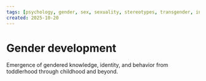 ```yaml
---
tags: [psychology, gender, sex, sexuality, stereotypes, transgender, intersex, orientation, sexism, masculinity, STEM]
created: 2025-10-20
---
```

# Gender development

Emergence of gendered knowledge, identity, and behavior from toddlerhood through childhood and beyond.
